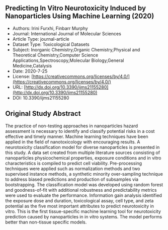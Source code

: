 <script type='text/javascript' src='https://d1bxh8uas1mnw7.cloudfront.net/assets/embed.js'></script>

<div style="float: right; width: 200px" class='altmetric-embed' data-badge-type='donut' data-condensed='true' data-badge-details='right' data-doi="10.3390/ijms21155280"></div>

## Predicting In Vitro Neurotoxicity Induced by Nanoparticles Using Machine Learning (2020)
<script type="application/ld+json">
	{	
		"@context": {
			"bs": "https://bioschemas.org/",
			"schema": "https://schema.org/",
			"citation": "schema:citation",
			"name": "schema:name",
			"url": "schema:url",
			"variableMeasured": "schema:variableMeasured"
		},
		"variableMeasured": [
			{
				"@type": "schema:PropertyValue",
				"name": "MI-R1.3-ABSTRACT-BASIC-CHEMICAL_COMPOSITION"
			},
			{
				"@type": "schema:PropertyValue",
				"name": "MI-R1.3-ABSTRACT-TOX-CONCENTRATION"
			},
			{
				"@type": "schema:PropertyValue",
				"name": "MI-R1.3-ABSTRACT-TOX-EXPOSURE_TIME"
			},
			{
				"@type": "schema:PropertyValue",
				"name": "MI-R1.3-ABSTRACT-PHYSCHEM-ZETA_POTENTIAL"
			},
			{
				"@type": "schema:PropertyValue",
				"name": "MI-R1.3-ABSTRACT-PHYSCHEM-SURFACE_AREA"
			},
			{
				"@type": "schema:PropertyValue",
				"name": "MI-R1.3-ABSTRACT-PHYSCHEM-SIZE"
			},
			{
				"@type": "schema:PropertyValue",
				"name": "MI-R1.3-ABSTRACT-PHYSCHEM-SHAPE"
			},
			{
				"@type": "schema:PropertyValue",
				"name": "MI-R1.3-ABSTRACT-TOX-ORGANISM_OR_SPECIES"
			}
		],
		"@type": "schema:Dataset",
		"name": "Predicting In Vitro Neurotoxicity Induced by Nanoparticles Using Machine Learning",
		"url": "http://dx.doi.org/10.3390/ijms21155280",
		"citation": "https://doi.org/10.3390/ijms21155280",
		"@id": "10.3390/ijms21155280",
		"http://purl.org/dc/terms/conformsTo": { "@type": "schema:CreativeWork", "@id": "https://bioschemas.org/profiles/Dataset/0.4-DRAFT" },
		"schema:license": "https://creativecommons.org/licenses/by/4.0/",
		"schema:creator": [
		  {
			"@type": "schema:Organization",
			"name": "RiskGONE"
		  }
		],
		"schema:datePublished": "2020-7-25"
	}
</script>

* Authors: Irini Furxhi, Finbarr Murphy
* Journal: International Journal of Molecular Sciences
* Article Type: journal-article
* Dataset Type: Toxicological Datasets
* Subject: Inorganic Chemistry,Organic Chemistry,Physical and Theoretical Chemistry,Computer Science Applications,Spectroscopy,Molecular Biology,General Medicine,Catalysis
* Date: 2020-7-25
* License: [https://creativecommons.org/licenses/by/4.0/](https://creativecommons.org/licenses/by/4.0/)
* URL: [http://dx.doi.org/10.3390/ijms21155280](http://dx.doi.org/10.3390/ijms21155280)
* DOI: 10.3390/ijms21155280


## Original Study Abstract

The practice of non-testing approaches in nanoparticles hazard assessment is necessary to identify and classify potential risks in a cost effective and timely manner. Machine learning techniques have been applied in the field of nanotoxicology with encouraging results. A neurotoxicity classification model for diverse nanoparticles is presented in this study. A data set created from multiple literature sources consisting of nanoparticles physicochemical properties, exposure conditions and in vitro characteristics is compiled to predict cell viability. Pre-processing techniques were applied such as normalization methods and two supervised instance methods, a synthetic minority over-sampling technique to address biased predictions and production of subsamples via bootstrapping. The classification model was developed using random forest and goodness-of-fit with additional robustness and predictability metrics were used to evaluate the performance. Information gain analysis identified the exposure dose and duration, toxicological assay, cell type, and zeta potential as the five most important attributes to predict neurotoxicity in vitro. This is the first tissue-specific machine learning tool for neurotoxicity prediction caused by nanoparticles in in vitro systems. The model performs better than non-tissue specific models.
